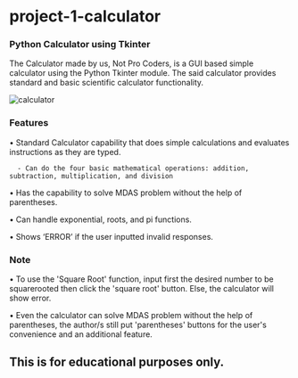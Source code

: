 # project-1-calculator

### Python Calculator using Tkinter

The Calculator made by us, Not Pro Coders, is a GUI based simple calculator using the Python Tkinter module. The said calculator provides standard and basic scientific calculator functionality.

![calculator](https://user-images.githubusercontent.com/86301287/125031280-fdb77980-e0be-11eb-889f-3c62bd05cf8e.gif)

### Features
•	Standard Calculator capability that does simple calculations and evaluates instructions as they are typed.
      
      - Can do the four basic mathematical operations: addition, subtraction, multiplication, and division

•	Has the capability to solve MDAS problem without the help of parentheses.

•	Can handle exponential, roots, and pi functions.

•	Shows ‘ERROR’ if the user inputted invalid responses.

### Note
• To use the 'Square Root' function, input first the desired number to be squarerooted then click the 'square root' button. Else, the calculator will show error.

• Even the calculator can solve MDAS problem without the help of parentheses, the author/s still put 'parentheses' buttons for the user's convenience and an additional feature.

## This is for educational purposes only.
